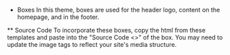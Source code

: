 * Boxes
In this theme, boxes are used for the header logo, content on the homepage, and in the footer.

** Source Code
To incorporate these boxes, copy the html from these templates and paste into the "Source Code <>" of the box.  You may need to update the image tags to reflect your site's media structure.

